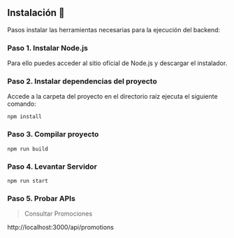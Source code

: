 
## Instalación 🔧

Pasos instalar las herramientas necesarias para la ejecución del backend:

### Paso 1. Instalar Node.js

Para ello puedes acceder al sitio oficial de Node.js y descargar el instalador.

### Paso 2. Instalar dependencias del proyecto

Accede a la carpeta del proyecto en el directorio raíz ejecuta el siguiente comando:

```
npm install
```

### Paso 3. Compilar proyecto

```
npm run build
```

### Paso 4. Levantar Servidor

```
npm run start
```

### Paso 5. Probar APIs

> Consultar Promociones

http://localhost:3000/api/promotions
